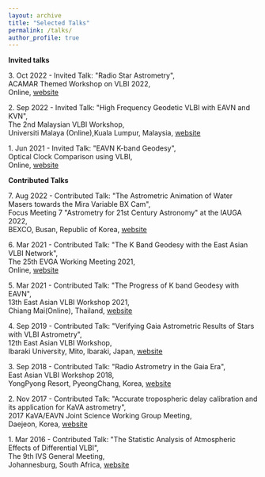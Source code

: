 ```yaml
---
layout: archive
title: "Selected Talks"
permalink: /talks/
author_profile: true
---
```


**Invited talks**

3\. Oct 2022 - Invited Talk: "Radio Star Astrometry", <br />
ACAMAR Themed Workshop on VLBI 2022, <br />
Online, [website](https://acamar-vlbi-2022.casconf.cn)

2\. Sep 2022 - Invited Talk: "High Frequency Geodetic VLBI with EAVN and KVN", <br />
The 2nd Malaysian VLBI Workshop, <br />
Universiti Malaya (Online),Kuala Lumpur, Malaysia, [website](https://sites.google.com/view/2myvlbiworkshop/program)

1\. Jun 2021 - Invited Talk: "EAVN K-band Geodesy", <br />
Optical Clock Comparison using VLBI, <br />
Online, [website](https://sites.google.com/view/occ-vlbi)

**Contributed Talks**

7\. Aug 2022 - Contributed Talk: "The Astrometric Animation of Water Masers towards the Mira Variable BX Cam", <br />
Focus Meeting 7 "Astrometry for 21st Century Astronomy" at the IAUGA 2022, <br />
BEXCO, Busan, Republic of Korea, [website](https://www.busan2021fm7.org/programme/)

6\. Mar 2021 - Contributed Talk: "The K Band Geodesy with the East Asian VLBI Network", <br />
The 25th EVGA Working Meeting 2021, <br />
Online, [website](https://www.chalmers.se/en/conference/EVGA2021/Documents/EVGA2021_program_20210310.pdf)

5\. Mar 2021 - Contributed Talk: "The Progress of K band Geodesy with EAVN", <br />
13th East Asian VLBI Workshop 2021, <br />
Chiang Mai(Online), Thailand, [website](https://indico.narit.or.th/event/152/page/267-program)

4\. Sep 2019 - Contributed Talk: "Verifying Gaia Astrometric Results of Stars with VLBI Astrometry", <br />
12th East Asian VLBI Workshop, <br />
Ibaraki University, Mito, Ibaraki, Japan, [website](http://vlbi.sci.ibaraki.ac.jp/eavw19/program.html)

3\. Sep 2018 - Contributed Talk: "Radio Astrometry in the Gaia Era", <br />
East Asian VLBI Workshop 2018, <br />
YongPyong Resort, PyeongChang, Korea, [website](https://radio.kasi.re.kr/event/event_eavn.php?d=eavn2018&m=menu&p=program)

2\. Nov 2017 - Contributed Talk: "Accurate tropospheric delay calibration and its application for KaVA astrometry", <br />
2017 KaVA/EAVN Joint Science Working Group Meeting, <br />
Daejeon, Korea, [website](https://radio.kasi.re.kr/event/event_main.php?d=wg17&m=menu&p=program)

1\. Mar 2016 - Contributed Talk: "The Statistic Analysis of Atmospheric Effects of Differential VLBI", <br />
The 9th IVS General Meeting, <br />
Johannesburg, South Africa, [website](https://events.saip.org.za/event/56/)




